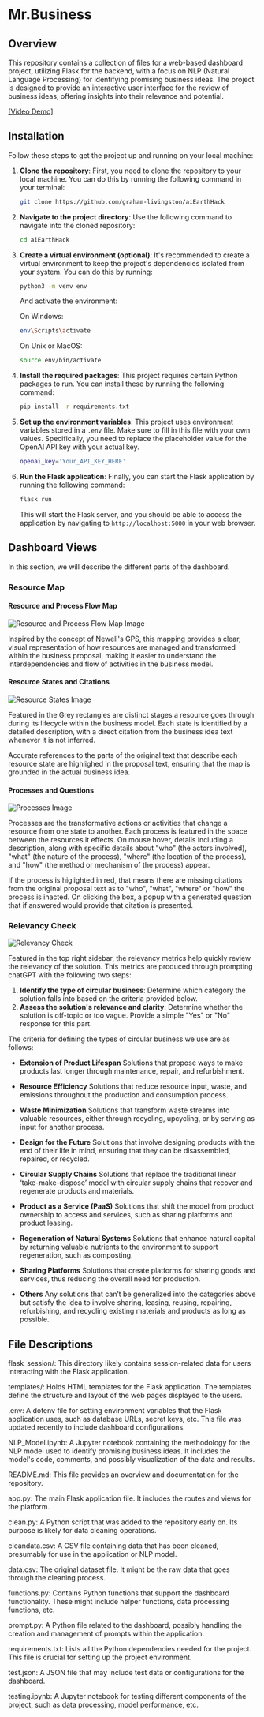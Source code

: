 # Mr.Business #

## Overview
This repository contains a collection of files for a web-based dashboard project, utilizing Flask for the backend, with a focus on NLP (Natural Language Processing) for identifying promising business ideas. The project is designed to provide an interactive user interface for the review of business ideas, offering insights into their relevance and potential.

[[Video Demo]](https://drive.google.com/file/d/12en4omKiMv0eCcQBiimaLor0ACY2c0WW/view?usp=sharing)


## Installation

Follow these steps to get the project up and running on your local machine:

1. **Clone the repository**: First, you need to clone the repository to your local machine. You can do this by running the following command in your terminal:

    ```bash
    git clone https://github.com/graham-livingston/aiEarthHack
    ```

2. **Navigate to the project directory**: Use the following command to navigate into the cloned repository:

    ```bash
    cd aiEarthHack
    ```

3. **Create a virtual environment (optional)**: It's recommended to create a virtual environment to keep the project's dependencies isolated from your system. You can do this by running:

    ```bash
    python3 -m venv env
    ```

    And activate the environment:

    On Windows:

    ```bash
    env\Scripts\activate
    ```

    On Unix or MacOS:

    ```bash
    source env/bin/activate
    ```

4. **Install the required packages**: This project requires certain Python packages to run. You can install these by running the following command:

    ```bash
    pip install -r requirements.txt
    ```

5. **Set up the environment variables**: This project uses environment variables stored in a `.env` file. Make sure to fill in this file with your own values. Specifically, you need to replace the placeholder value for the OpenAI API key with your actual key.

    ```bash
    openai_key='Your_API_KEY_HERE'
    ```

6. **Run the Flask application**: Finally, you can start the Flask application by running the following command:

    ```bash
    flask run
    ```

    This will start the Flask server, and you should be able to access the application by navigating to `http://localhost:5000` in your web browser.

## Dashboard Views

In this section, we will describe the different parts of the dashboard.

### Resource Map

#### Resource and Process Flow Map

![Resource and Process Flow Map Image](./imgs/resource_map01.JPG)

Inspired by the concept of Newell's GPS, this mapping provides a clear, visual representation of how resources are managed and transformed within the business proposal, making it easier to understand the interdependencies and flow of activities in the business model.

#### Resource States and Citations

![Resource States Image](./imgs/resource_map02.JPG)

Featured in the Grey rectangles are distinct stages a resource goes through during its lifecycle within the business model. Each state is identified by a detailed description, with a direct citation from the business idea text whenever it is not inferred.

Accurate references to the parts of the original text that describe each resource state are highlighed in the proposal text, ensuring that the map is grounded in the actual business idea.

#### Processes and Questions
![Processes Image](./imgs/resource_map03_processClick.JPG)

Processes are the transformative actions or activities that change a resource from one state to another. Each process  is featured in the space between the resources it effects. On mouse hover, details including a description, along with specific details about "who" (the actors involved), "what" (the nature of the process), "where" (the location of the process), and "how" (the method or mechanism of the process) appear.

If the process is higlighted in red, that means there are missing citations from the original proposal text as to "who", "what", "where" or "how" the process is inacted. On clicking the box, a popup with a generated question that if answered would provide that citation is presented.


### Relevancy Check
![Relevancy Check](./imgs/relevency_metrics.JPG)

Featured in the top right sidebar, the relevancy metrics help quickly review the relevancy of the solution. This metrics are produced through prompting chatGPT with the following two steps:

1. **Identify the type of circular business**: Determine which category the solution falls into based on the criteria provided below.
2. **Assess the solution's relevance and clarity**: Determine whether the solution is off-topic or too vague. Provide a simple "Yes" or "No" response for this part.

The criteria for defining the types of circular business we use are as follows:

- **Extension of Product Lifespan**
Solutions that propose ways to make products last longer through maintenance, repair, and refurbishment.

- **Resource Efficiency**
Solutions that reduce resource input, waste, and emissions throughout the production and consumption process.

- **Waste Minimization**
Solutions that transform waste streams into valuable resources, either through recycling, upcycling, or by serving as input for another process.

- **Design for the Future**
Solutions that involve designing products with the end of their life in mind, ensuring that they can be disassembled, repaired, or recycled.

- **Circular Supply Chains**
Solutions that replace the traditional linear ‘take-make-dispose’ model with circular supply chains that recover and regenerate products and materials.

- **Product as a Service (PaaS)**
Solutions that shift the model from product ownership to access and services, such as sharing platforms and product leasing.

- **Regeneration of Natural Systems**
Solutions that enhance natural capital by returning valuable nutrients to the environment to support regeneration, such as composting.

- **Sharing Platforms**
Solutions that create platforms for sharing goods and services, thus reducing the overall need for production.

- **Others**
Any solutions that can’t be generalized into the categories above but satisfy the idea to involve sharing, leasing, reusing, repairing, refurbishing, and recycling existing materials and products as long as possible.




## File Descriptions

flask_session/: This directory likely contains session-related data for users interacting with the Flask application.

templates/: Holds HTML templates for the Flask application. The templates define the structure and layout of the web pages displayed to the users.

.env: A dotenv file for setting environment variables that the Flask application uses, such as database URLs, secret keys, etc. This file was updated recently to include dashboard configurations.

NLP_Model.ipynb: A Jupyter notebook containing the methodology for the NLP model used to identify promising business ideas. It includes the model's code, comments, and possibly visualization of the data and results.

README.md: This file provides an overview and documentation for the repository. 

app.py: The main Flask application file. It includes the routes and views for the platform.

clean.py: A Python script that was added to the repository early on. Its purpose is likely for data cleaning operations.

cleandata.csv: A CSV file containing data that has been cleaned, presumably for use in the application or NLP model.

data.csv: The original dataset file. It might be the raw data that goes through the cleaning process.

functions.py: Contains Python functions that support the dashboard functionality. These might include helper functions, data processing functions, etc.

prompt.py: A Python file related to the dashboard, possibly handling the creation and management of prompts within the application.

requirements.txt: Lists all the Python dependencies needed for the project. This file is crucial for setting up the project environment.

test.json: A JSON file that may include test data or configurations for the dashboard.

testing.ipynb: A Jupyter notebook for testing different components of the project, such as data processing, model performance, etc.
